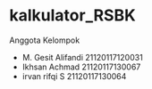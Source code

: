 # kalkulator_RSBK

Anggota Kelompok
- M. Gesit Alifandi 21120117120031
- Ikhsan Achmad 21120117130067
- irvan rifqi S 21120117130064
